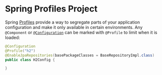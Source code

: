 # Spring Profiles Project
Spring [Profiles][Profile] provide a way to segregate parts of your application configuration and make it only available in certain environments. Any `@Component` or [`@Configuration`][Configuration] can be marked with `@Profile` to limit when it is loaded:

```java
@Configuration
@Profile("h2")
@EnableJpaRepositories(basePackageClasses = BaseRepositoryImpl.class)
public class H2Config {

}
```


[Profile]: http://docs.spring.io/spring-boot/docs/current/reference/html/boot-features-profiles.html
[Configuration]: http://docs.spring.io/spring/docs/4.3.0.RELEASE/javadoc-api/org/springframework/context/annotation/Configuration.html